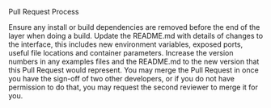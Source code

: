 Pull Request Process

Ensure any install or build dependencies are removed before the end of the layer when doing a build.
Update the README.md with details of changes to the interface, this includes new environment variables, exposed ports, useful file locations and container parameters.
Increase the version numbers in any examples files and the README.md to the new version that this Pull Request would represent.
You may merge the Pull Request in once you have the sign-off of two other developers, or if you do not have permission to do that, you may request the second reviewer to merge it for you.
